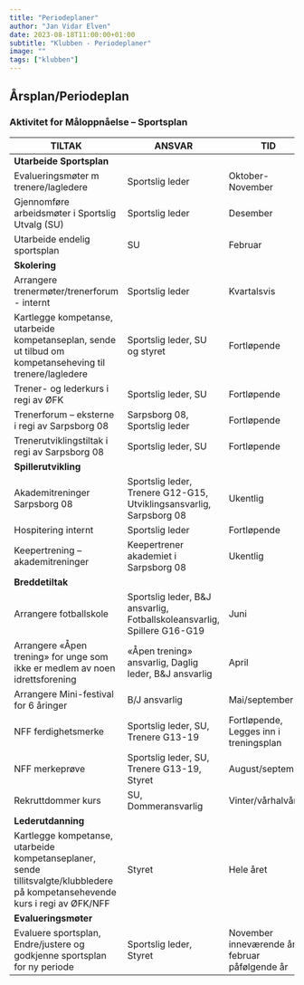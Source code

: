 ```yaml
---
title: "Periodeplaner"
author: "Jan Vidar Elven"
date: 2023-08-18T11:00:00+01:00
subtitle: "Klubben - Periodeplaner"
image: ""
tags: ["klubben"]
---
```


## Årsplan/Periodeplan

### Aktivitet for Måloppnåelse – Sportsplan

| TILTAK | ANSVAR | TID |
|---|---|---|
| **Utarbeide Sportsplan** |
| Evalueringsmøter m trenere/lagledere | Sportslig leder | Oktober-November |
| Gjennomføre arbeidsmøter i Sportslig Utvalg (SU) | Sportslig leder | Desember |
| Utarbeide endelig sportsplan | SU | Februar |
| **Skolering** |
| Arrangere trenermøter/trenerforum - internt | Sportslig leder | Kvartalsvis|
| Kartlegge kompetanse, utarbeide kompetanseplan, sende ut tilbud om kompetanseheving til trenere/lagledere | Sportslig leder, SU og styret | Fortløpende |
| Trener- og lederkurs i regi av ØFK | Sportslig leder, SU | Fortløpende |
| Trenerforum – eksterne i regi av Sarpsborg 08 | Sarpsborg 08, Sportslig leder | Fortløpende |
| Trenerutviklingstiltak i regi av Sarpsborg 08 | Sportslig leder, SU | Fortløpende |
| **Spillerutvikling** |
| Akademitreninger Sarpsborg 08 | Sportslig leder, Trenere G12-G15, Utviklingsansvarlig, Sarpsborg 08 | Ukentlig |
| Hospitering internt | Sportslig leder | Fortløpende |
| Keepertrening – akademitreninger | Keepertrener akademiet i Sarpsborg 08 | Ukentlig |
| **Breddetiltak** |
| Arrangere fotballskole | Sportslig leder, B&J ansvarlig, Fotballskoleansvarlig, Spillere G16-G19 | Juni |
| Arrangere «Åpen trening» for unge som ikke er medlem av noen idrettsforening | «Åpen trening» ansvarlig, Daglig leder, B&J ansvarlig | April |
| Arrangere Mini-festival for 6 åringer | B/J ansvarlig | Mai/september |
| NFF ferdighetsmerke | Sportslig leder, SU, Trenere G13-19 | Fortløpende, Legges inn i treningsplan |
| NFF merkeprøve | Sportslig leder, SU, Trenere G13-19, Styret | August/september |
| Rekruttdommer kurs | SU, Dommeransvarlig | Vinter/vårhalvåret |
| **Lederutdanning** |
| Kartlegge kompetanse, utarbeide kompetanseplaner, sende tillitsvalgte/klubbledere på kompetansehevende kurs i regi av ØFK/NFF | Styret | Hele året |
| **Evalueringsmøter** |
| Evaluere sportsplan, Endre/justere og godkjenne sportsplan for ny periode | Sportslig leder, Styret | November inneværende år til februar påfølgende år |
